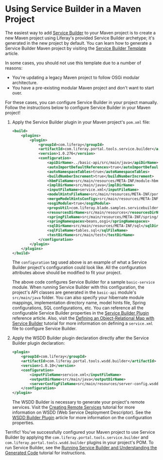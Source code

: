 # Using Service Builder in a Maven Project

The easiest way to add
[Service Builder](/develop/frameworks/-/knowledge_base/7-2/what-is-service-builder)
to your Maven project is to create a new Maven project using Liferay's provided
Service Builder archetype; it's generated in the new project by default. You can
learn how to generate a Service Builder Maven project by visiting the
[Service Builder Template](/developer/reference/-/knowledge_base/7-2/service-builder-template)
article.

In some cases, you should not use this template due to a number of reasons:

- You're updating a legacy Maven project to follow OSGi modular architecture.
- You have a pre-existing modular Maven project and don't want to start over.

For these cases, you can configure Service Builder in your project manually.
Follow the instructions below to configure Service Builder in your Maven
project!

1.  Apply the Service Builder plugin in your Maven project's `pom.xml` file:

    ```xml
    <build>
        <plugins>
            <plugin>
                <groupId>com.liferay</groupId>
                <artifactId>com.liferay.portal.tools.service.builder</artifactId>
                <version>1.0.276</version>
                <configuration>
                    <apiDirName>../basic-api/src/main/java</apiDirName>
                    <autoImportDefaultReferences>true</autoImportDefaultReferences>
                    <autoNamespaceTables>true</autoNamespaceTables>
                    <buildNumberIncrement>true</buildNumberIncrement>
                    <hbmFileName>src/main/resources/META-INF/module-hbm.xml</hbmFileName>
                    <implDirName>src/main/java</implDirName>
                    <inputFileName>service.xml</inputFileName>
                    <modelHintsFileName>src/main/resources/META-INF/portlet-model-hints.xml</modelHintsFileName>
                    <mergeModelHintsConfigs>src/main/resources/META-INF/portlet-model-hints.xml</mergeModelHintsConfigs>
                    <osgiModule>true</osgiModule>
                    <propsUtil>com.liferay.blade.samples.servicebuilder.service.util.PropsUtil</propsUtil>
                    <resourcesDirName>src/main/resources</resourcesDirName>
                    <springFileName>src/main/resources/META-INF/spring/module-spring.xml</springFileName>
                    <springNamespaces>beans,osgi</springNamespaces>
                    <sqlDirName>src/main/resources/META-INF/sql</sqlDirName>
                    <sqlFileName>tables.sql</sqlFileName>
                    <testDirName>src/main/test</testDirName>
                </configuration>
            </plugin>
        </plugins>
    </build>
    ```

    The `configuration` tag used above is an example of what a Service Builder
    project's configuration could look like. All the configuration attributes
    above should be modified to fit your project.

    The above code configures Service Builder for a sample `basic-service`
    module. When running Service Builder with this configuration, the project's
    API classes are generated in the `basic-api` module's `src/main/java`
    folder. You can also specify your hibernate module mappings, implementation
    directory name, model hints file, Spring configurations, SQL configurations,
    etc. You can reference all the configurable Service Builder properties in
    the
    [Service Builder Plugin](/developer/reference/-/knowledge_base/7-2/service-builder-with-maven)
    reference article. Also, visit the
    [Defining an Object-Relational Map with Service Builder](/developer/frameworks/-/knowledge_base/7-2/defining-an-object-relational-map-with-service-builder)
    tutorial for more information on defining a `service.xml` file to configure
    Service Builder.

2.  Apply the WSDD Builder plugin declaration directly after the Service Builder
    plugin declaration:

    ```xml
    <plugin>
        <groupId>com.liferay</groupId>
        <artifactId>com.liferay.portal.tools.wsdd.builder</artifactId>
        <version>1.0.10</version>
        <configuration>
            <inputFileName>service.xml</inputFileName>
            <outputDirName>src/main/java</outputDirName>
            <serverConfigFileName>src/main/resources/server-config.wsdd</serverConfigFileName>
        </configuration>
    </plugin>
    ```

    The WSDD Builder is necessary to generate your project's remote services.
    Visit the
    [Creating Remote Services](/developer/frameworks/-/knowledge_base/7-2/creating-remote-services)
    tutorial for more information on WSDD (Web Service Deployment Descriptor).
    See the
    [WSDD Builder Plugin](/developer/reference/-/knowledge_base/7-2/wsdd-builder-plugin)
    article for more information on the configuration properties.

Terrific! You've successfully configured your Maven project to use Service
Builder by applying the `com.liferay.portal.tools.service.builder` and
`com.liferay.portal.tools.wsdd.builder` plugins in your project's POM. To run
Service Builder, see the
[Running Service Builder and Understanding the Generated Code](/developer/frameworks/-/knowledge_base/7-2/running-service-builder)
tutorial for instructions.
